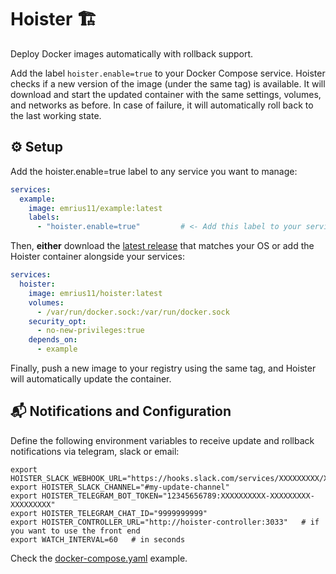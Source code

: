 Hoister 🏗
==========

Deploy Docker images automatically with rollback support.

Add the label `hoister.enable=true` to your Docker Compose service.
Hoister checks if a new version of the image (under the same tag) is available.
It will download and start the updated container with the same settings, volumes, and networks as before.
In case of failure, it will automatically roll back to the last working state.

⚙️ Setup
--------

Add the hoister.enable=true label to any service you want to manage:

```yaml
services:
  example:
    image: emrius11/example:latest
    labels:
      - "hoister.enable=true"         # <- Add this label to your service
```

Then, **either** download the [latest release](https://github.com/HerrMuellerluedenscheid/hoister/releases) that matches your OS or
add the Hoister container alongside your services:

```yaml
services:
  hoister:
    image: emrius11/hoister:latest
    volumes:
      - /var/run/docker.sock:/var/run/docker.sock
    security_opt:
      - no-new-privileges:true
    depends_on:
      - example
```

Finally, push a new image to your registry using the same tag, and Hoister will automatically update the container.

📬 Notifications and Configuration
----------------------------------

Define the following environment variables to receive update and rollback notifications via telegram, slack or email:

```shell
export HOISTER_SLACK_WEBHOOK_URL="https://hooks.slack.com/services/XXXXXXXXX/XXXXXXXXXXXXXXXXXXXXXX"
export HOISTER_SLACK_CHANNEL="#my-update-channel"
export HOISTER_TELEGRAM_BOT_TOKEN="12345656789:XXXXXXXXXX-XXXXXXXXX-XXXXXXXXX"
export HOISTER_TELEGRAM_CHAT_ID="9999999999"
export HOISTER_CONTROLLER_URL="http://hoister-controller:3033"   # if you want to use the front end
export WATCH_INTERVAL=60   # in seconds
```

Check the [docker-compose.yaml](./docker-compose.yaml) example.